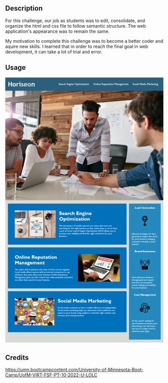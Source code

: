 # <Module-1-Challenge>

## Description

For this challenge, our job as students was to edit, consolidate, and organize the html and css file to follow semantic structure. The web application's appearance was to remain the same.

My motivation to complete this challenge was to become a better coder and aquire new skills. I learned that in order to reach the final goal in web development, it can take a lot of trial and error.

## Usage

![alt text](assets/images/challenge-1-README-screenshot.png)

## Credits

https://umn.bootcampcontent.com/University-of-Minnesota-Boot-Camp/UofM-VIRT-FSF-PT-10-2022-U-LOLC
